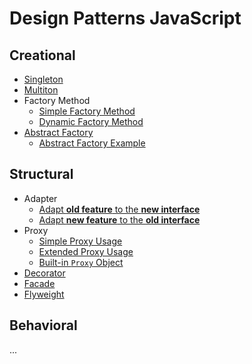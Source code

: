 # Design Patterns JavaScript

## Creational

- [Singleton](./creational/singleton.js)
- [Multiton](./creational/multiton.js)
- Factory Method
  - [Simple Factory Method](./creational/factory-method-simple.js)
  - [Dynamic Factory Method](./creational/factory-method-dynamic.js)
- [Abstract Factory](./creational/abstract-factory.js)
  - [Abstract Factory Example](./creational/abstract-factory-example.js)

## Structural

- Adapter
  - [Adapt **old feature** to the **new interface**](./structural/adapter.js)
  - [Adapt **new feature** to the **old interface**](./structural/adapter-reverse.js)
- Proxy
  - [Simple Proxy Usage](./structural/proxy-simple.js)
  - [Extended Proxy Usage](./structural/proxy-extended.js)
  - [Built-in `Proxy` Object](./structural/proxy-builtin.js)
- [Decorator](./structural/decorator.js)
- [Facade](./structural/facade.js)
- [Flyweight](./structural/flyweight.js)

## Behavioral

...

